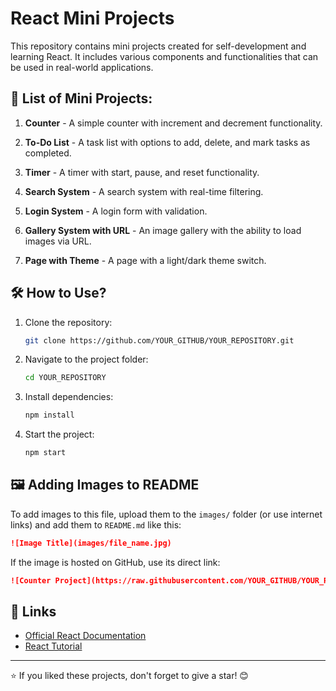 # React Mini Projects

This repository contains mini projects created for self-development and learning React. It includes various components and functionalities that can be used in real-world applications.

## 📌 List of Mini Projects:

1. **Counter** - A simple counter with increment and decrement functionality.


2. **To-Do List** - A task list with options to add, delete, and mark tasks as completed.
3. **Timer** - A timer with start, pause, and reset functionality.
4. **Search System** - A search system with real-time filtering.
5. **Login System** - A login form with validation.
6. **Gallery System with URL** - An image gallery with the ability to load images via URL.
7. **Page with Theme** - A page with a light/dark theme switch.

## 🛠️ How to Use?

1. Clone the repository:
   ```sh
   git clone https://github.com/YOUR_GITHUB/YOUR_REPOSITORY.git
   ```
2. Navigate to the project folder:
   ```sh
   cd YOUR_REPOSITORY
   ```
3. Install dependencies:
   ```sh
   npm install
   ```
4. Start the project:
   ```sh
   npm start
   ```

## 🖼️ Adding Images to README

To add images to this file, upload them to the `images/` folder (or use internet links) and add them to `README.md` like this:

```md
![Image Title](images/file_name.jpg)
```

If the image is hosted on GitHub, use its direct link:

```md
![Counter Project](https://raw.githubusercontent.com/YOUR_GITHUB/YOUR_REPOSITORY/main/images/counter.jpg)
```

## 🔗 Links
- [Official React Documentation](https://react.dev/)
- [React Tutorial](https://react.dev/learn)

---

⭐ If you liked these projects, don't forget to give a star! 😊

